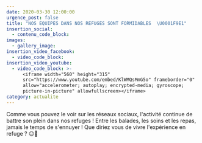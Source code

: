 ```yaml
---
date: 2020-03-30 12:00:00
urgence_post: false
title: "NOS EQUIPES DANS NOS REFUGES SONT FORMIDABLES  \U0001F9E1"
insertion_social:
  - contenu_code_block:
images:
  - gallery_image:
insertion_video_facebook:
  - video_code_block:
insertion_video_youtube:
  - video_code_block: >-
      <iframe width="560" height="315"
      src="https://www.youtube.com/embed/KlWMQsMmG5o" frameborder="0"
      allow="accelerometer; autoplay; encrypted-media; gyroscope;
      picture-in-picture" allowfullscreen></iframe>
category: actualite
---
```


Comme vous pouvez le voir sur les r&eacute;seaux sociaux, l'activit&eacute; continue de battre son plein dans nos refuges \! Entre les balades, les soins et les repas, jamais le temps de s'ennuyer \! Que diriez vous de vivre l'exp&eacute;rience en refuge ? 😉💪